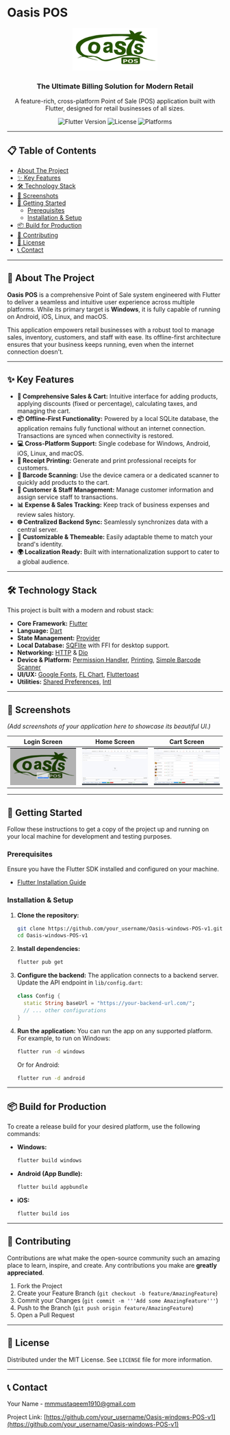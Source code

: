 # Oasis POS

<div align="center">
  <img src="assets/images/oasis_pos_logo_.1-1.png" alt="Oasis POS Logo" width="200"/>
</div>

<h3 align="center">The Ultimate Billing Solution for Modern Retail</h3>

<p align="center">
  A feature-rich, cross-platform Point of Sale (POS) application built with Flutter, designed for retail businesses of all sizes.
</p>

<p align="center">
  <img src="https://img.shields.io/badge/Flutter-3.x-blue.svg" alt="Flutter Version">
  <img src="https://img.shields.io/badge/License-MIT-green.svg" alt="License">
  <img src="https://img.shields.io/badge/platform-Windows%20%7C%20Android%20%7C%20iOS%20%7C%20Linux%20%7C%20macOS-lightgrey.svg" alt="Platforms">
</p>

---

## 📋 Table of Contents

- [About The Project](#-about-the-project)
- [✨ Key Features](#-key-features)
- [🛠️ Technology Stack](#-technology-stack)
- [📸 Screenshots](#-screenshots)
- [🚀 Getting Started](#-getting-started)
  - [Prerequisites](#prerequisites)
  - [Installation & Setup](#installation--setup)
- [📦 Build for Production](#-build-for-production)
- [🤝 Contributing](#-contributing)
- [📄 License](#-license)
- [📞 Contact](#-contact)

---

## 📖 About The Project

**Oasis POS** is a comprehensive Point of Sale system engineered with Flutter to deliver a seamless and intuitive user experience across multiple platforms. While its primary target is **Windows**, it is fully capable of running on Android, iOS, Linux, and macOS.

This application empowers retail businesses with a robust tool to manage sales, inventory, customers, and staff with ease. Its offline-first architecture ensures that your business keeps running, even when the internet connection doesn't.

---

## ✨ Key Features

- **🛒 Comprehensive Sales & Cart:** Intuitive interface for adding products, applying discounts (fixed or percentage), calculating taxes, and managing the cart.
- **📦 Offline-First Functionality:** Powered by a local SQLite database, the application remains fully functional without an internet connection. Transactions are synced when connectivity is restored.
- **💻 Cross-Platform Support:** Single codebase for Windows, Android, iOS, Linux, and macOS.
- **📠 Receipt Printing:** Generate and print professional receipts for customers.
- **🔳 Barcode Scanning:** Use the device camera or a dedicated scanner to quickly add products to the cart.
- **👥 Customer & Staff Management:** Manage customer information and assign service staff to transactions.
- **📊 Expense & Sales Tracking:** Keep track of business expenses and review sales history.
- **🌐 Centralized Backend Sync:** Seamlessly synchronizes data with a central server.
- **🎨 Customizable & Themeable:** Easily adaptable theme to match your brand's identity.
- **🌍 Localization Ready:** Built with internationalization support to cater to a global audience.

---

## 🛠️ Technology Stack

This project is built with a modern and robust stack:

- **Core Framework:** [Flutter](https://flutter.dev/)
- **Language:** [Dart](https://dart.dev/)
- **State Management:** [Provider](https://pub.dev/packages/provider)
- **Local Database:** [SQFlite](https://pub.dev/packages/sqflite) with FFI for desktop support.
- **Networking:** [HTTP](https://pub.dev/packages/http) & [Dio](https://pub.dev/packages/dio)
- **Device & Platform:** [Permission Handler](https://pub.dev/packages/permission_handler), [Printing](https://pub.dev/packages/printing), [Simple Barcode Scanner](https://pub.dev/packages/simple_barcode_scanner)
- **UI/UX:** [Google Fonts](https://pub.dev/packages/google_fonts), [FL Chart](https://pub.dev/packages/fl_chart), [Fluttertoast](https://pub.dev/packages/fluttertoast)
- **Utilities:** [Shared Preferences](https://pub.dev/packages/shared_preferences), [Intl](https://pub.dev/packages/intl)

---

## 📸 Screenshots

_(Add screenshots of your application here to showcase its beautiful UI.)_

| Login Screen                                  | Home Screen                             | Cart Screen                             |
| --------------------------------------------- | --------------------------------------- | --------------------------------------- |
| ![Login Screen](/assets/images/LoignPage.jpg) | ![Home Screen](/assets/images/Home.png) | ![Cart Screen](/assets/images/cart.png) |

---

## 🚀 Getting Started

Follow these instructions to get a copy of the project up and running on your local machine for development and testing purposes.

### Prerequisites

Ensure you have the Flutter SDK installed and configured on your machine.

- [Flutter Installation Guide](https://flutter.dev/docs/get-started/install)

### Installation & Setup

1.  **Clone the repository:**

    ```sh
    git clone https://github.com/your_username/Oasis-windows-POS-v1.git
    cd Oasis-windows-POS-v1
    ```

2.  **Install dependencies:**

    ```sh
    flutter pub get
    ```

3.  **Configure the backend:**
    The application connects to a backend server. Update the API endpoint in `lib/config.dart`:

    ```dart
    class Config {
      static String baseUrl = "https://your-backend-url.com/";
      // ... other configurations
    }
    ```

4.  **Run the application:**
    You can run the app on any supported platform. For example, to run on Windows:
    ```sh
    flutter run -d windows
    ```
    Or for Android:
    ```sh
    flutter run -d android
    ```

---

## 📦 Build for Production

To create a release build for your desired platform, use the following commands:

- **Windows:**

  ```sh
  flutter build windows
  ```

- **Android (App Bundle):**

  ```sh
  flutter build appbundle
  ```

- **iOS:**
  ```sh
  flutter build ios
  ```

---

## 🤝 Contributing

Contributions are what make the open-source community such an amazing place to learn, inspire, and create. Any contributions you make are **greatly appreciated**.

1.  Fork the Project
2.  Create your Feature Branch (`git checkout -b feature/AmazingFeature`)
3.  Commit your Changes (`git commit -m '''Add some AmazingFeature'''`)
4.  Push to the Branch (`git push origin feature/AmazingFeature`)
5.  Open a Pull Request

---

## 📄 License

Distributed under the MIT License. See `LICENSE` file for more information.

---

## 📞 Contact

Your Name - mmmustaqeem1910@gmail.com

Project Link: [https://github.com/your_username/Oasis-windows-POS-v1](https://github.com/your_username/Oasis-windows-POS-v1)
